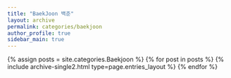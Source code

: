 ```yaml
---
title: "BaekJoon 백준"
layout: archive
permalink: categories/baekjoon
author_profile: true
sidebar_main: true
---
```



{% assign posts = site.categories.Baekjoon %}
{% for post in posts %} {% include archive-single2.html type=page.entries_layout %} {% endfor %}